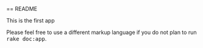 == README

This is the first app


Please feel free to use a different markup language if you do not plan to run
<tt>rake doc:app</tt>.
